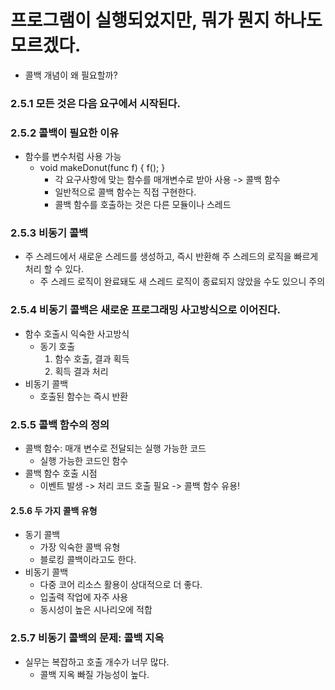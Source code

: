 # 프로그램이 실행되었지만, 뭐가 뭔지 하나도 모르겠다.
- 콜백 개념이 왜 필요할까?

### 2.5.1 모든 것은 다음 요구에서 시작된다.

### 2.5.2 콜백이 필요한 이유
- 함수를 변수처럼 사용 가능
  - void makeDonut(func f) { f(); }
    - 각 요구사항에 맞는 함수를 매개변수로 받아 사용 -> 콜백 함수
    - 일반적으로 콜백 함수는 직접 구현한다.
    - 콜백 함수를 호출하는 것은 다른 모듈이나 스레드

### 2.5.3 비동기 콜백
- 주 스레드에서 새로운 스레드를 생성하고, 즉시 반환해 주 스레드의 로직을 빠르게 처리 할 수 있다.
  - 주 스레드 로직이 완료돼도 새 스레드 로직이 종료되지 않았을 수도 있으니 주의

### 2.5.4 비동기 콜백은 새로운 프로그래밍 사고방식으로 이어진다.
- 함수 호출시 익숙한 사고방식
  - 동기 호출
    1. 함수 호출, 결과 획득
    2. 획득 결과 처리
- 비동기 콜백
  - 호출된 함수는 즉시 반환

### 2.5.5 콜백 함수의 정의
- 콜백 함수: 매개 변수로 전달되는 실행 가능한 코드
  - 실행 가능한 코드인 함수
- 콜백 함수 호출 시점
  - 이벤트 발생 -> 처리 코드 호출 필요 -> 콜백 함수 유용!

#### 2.5.6 두 가지 콜백 유형
- 동기 콜백
  - 가장 익숙한 콜백 유형
  - 블로킹 콜백이라고도 한다.
- 비동기 콜백
  - 다중 코어 리소스 활용이 상대적으로 더 좋다.
  - 입출력 작업에 자주 사용
  - 동시성이 높은 시나리오에 적합

### 2.5.7 비동기 콜백의 문제: 콜백 지옥
- 실무는 복잡하고 호출 개수가 너무 많다.
  - 콜백 지옥 빠질 가능성이 높다.